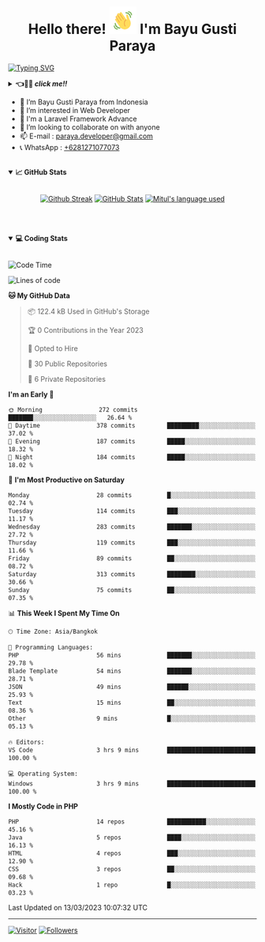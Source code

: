 <h1 align="center">Hello there! <img src="https://github.com/bayugustiparaya/bayugustiparaya/blob/main/wave.gif" height="55px" width="55px"> I'm Bayu Gusti Paraya</h1>

[![Typing SVG](https://readme-typing-svg.herokuapp.com?font=Fira+Code&size=18&duration=2000&pause=2000&vCenter=true&width=800&height=40&lines=Hello+there!+%F0%9F%91%8B%E2%9A%A1.++My+name+is+Bayu+Gusti+Paraya.;I+am+a+Junior+Web+Developer+living+in+Padang.+Indonesia.;Laravel.+Java.+RestAPI.+MySQL.+Server+Management.+OOP.+Git.+Bootstrap.;If+you're+around+Padang%2C+drop+us+an+email+and+let's+chat+over+coffee!+%E2%98%95%F0%9F%91%8B%E2%9A%A1+)](https://github.com/bayugustiparaya)

<details>
<summary><b>👈👀🙌 <i>click me!!</i></b></summary>

I am a Junior Web Developer living in Padang, West Sumatra :indonesia: . I am currently studying Software Engineering at the Padang State Polytechnic. I am very interested and passionate about programming be it backend, frontend, mobile and especially on the backend of a web. And I am able to work individually as well as with a team. Outside of Technology, I enjoy reading, enjoying music and exploring the outdoors. If you're around Padang, drop us an email and let's chat over coffee! ☕👋⚡

</details>
 
- 👋 I’m Bayu Gusti Paraya from Indonesia 
- 👀 I’m interested in Web Developer
- 🌱 I'm a Laravel Framework Advance
- 💞️ I’m looking to collaborate on with anyone
- 📫 E-mail : <a href="mailto:paraya.developer@gmail.com" target="_blank">paraya.developer@gmail.com</a>
- 📞 WhatsApp : <a href="https://wa.me/6281271077073" target="_blank">+6281271077073</a>

<br>

<details open="">
<summary><b>📈 GitHub Stats</b></summary>
<br>
<p align="center">
<a href="https://github.com/bayugustiparaya"><img alt="Github Streak" src="https://github-readme-streak-stats.herokuapp.com?user=bayugustiparaya&theme=onedark"/></a>
<a href="https://github.com/bayugustiparaya"><img alt="GitHub Stats" src="https://github-readme-stats.vercel.app/api?username=bayugustiparaya&show_icons=true&theme=onedark&include_all_commits=true" width=55%/></a>
<a href="https://github.com/bayugustiparaya"><img alt="Mitul's language used" src="https://github-readme-stats.vercel.app/api/top-langs/?username=bayugustiparaya&theme=onedark&langs_count=7&layout=compact" width=40%/></a>
</p>
</details>

<br><br>

<details open="">
<summary><b>💻 Coding Stats</b></summary><br>


<!--START_SECTION:waka-->
![Code Time](http://img.shields.io/badge/Code%20Time-106%20hrs%2042%20mins-blue)

![Lines of code](https://img.shields.io/badge/From%20Hello%20World%20I%27ve%20Written-2.4%20million%20lines%20of%20code-blue)

**🐱 My GitHub Data** 

> 📦 122.4 kB Used in GitHub's Storage 
 > 
> 🏆 0 Contributions in the Year 2023
 > 
> 💼 Opted to Hire
 > 
> 📜 30 Public Repositories 
 > 
> 🔑 6 Private Repositories 
 > 
**I'm an Early 🐤** 

```text
🌞 Morning                272 commits         ███████░░░░░░░░░░░░░░░░░░   26.64 % 
🌆 Daytime                378 commits         █████████░░░░░░░░░░░░░░░░   37.02 % 
🌃 Evening                187 commits         █████░░░░░░░░░░░░░░░░░░░░   18.32 % 
🌙 Night                  184 commits         █████░░░░░░░░░░░░░░░░░░░░   18.02 % 
```
📅 **I'm Most Productive on Saturday** 

```text
Monday                   28 commits          █░░░░░░░░░░░░░░░░░░░░░░░░   02.74 % 
Tuesday                  114 commits         ███░░░░░░░░░░░░░░░░░░░░░░   11.17 % 
Wednesday                283 commits         ███████░░░░░░░░░░░░░░░░░░   27.72 % 
Thursday                 119 commits         ███░░░░░░░░░░░░░░░░░░░░░░   11.66 % 
Friday                   89 commits          ██░░░░░░░░░░░░░░░░░░░░░░░   08.72 % 
Saturday                 313 commits         ████████░░░░░░░░░░░░░░░░░   30.66 % 
Sunday                   75 commits          ██░░░░░░░░░░░░░░░░░░░░░░░   07.35 % 
```


📊 **This Week I Spent My Time On** 

```text
🕑︎ Time Zone: Asia/Bangkok

💬 Programming Languages: 
PHP                      56 mins             ███████░░░░░░░░░░░░░░░░░░   29.78 % 
Blade Template           54 mins             ███████░░░░░░░░░░░░░░░░░░   28.71 % 
JSON                     49 mins             ██████░░░░░░░░░░░░░░░░░░░   25.93 % 
Text                     15 mins             ██░░░░░░░░░░░░░░░░░░░░░░░   08.36 % 
Other                    9 mins              █░░░░░░░░░░░░░░░░░░░░░░░░   05.13 % 

🔥 Editors: 
VS Code                  3 hrs 9 mins        █████████████████████████   100.00 % 

💻 Operating System: 
Windows                  3 hrs 9 mins        █████████████████████████   100.00 % 
```

**I Mostly Code in PHP** 

```text
PHP                      14 repos            ███████████░░░░░░░░░░░░░░   45.16 % 
Java                     5 repos             ████░░░░░░░░░░░░░░░░░░░░░   16.13 % 
HTML                     4 repos             ███░░░░░░░░░░░░░░░░░░░░░░   12.90 % 
CSS                      3 repos             ██░░░░░░░░░░░░░░░░░░░░░░░   09.68 % 
Hack                     1 repo              █░░░░░░░░░░░░░░░░░░░░░░░░   03.23 % 
```




 Last Updated on 13/03/2023 10:07:32 UTC
<!--END_SECTION:waka-->


</details>
  
---

[![Visitor](https://visitor-badge.laobi.icu/badge?page_id=bayugustiparaya.bayugustiparaya)](https://github.com/bayugustiparaya) [![Followers](https://img.shields.io/github/followers/bayugustiparaya.svg?style=social&label=Follow)](https://github.com/bayugustiparaya?tab=followers)

